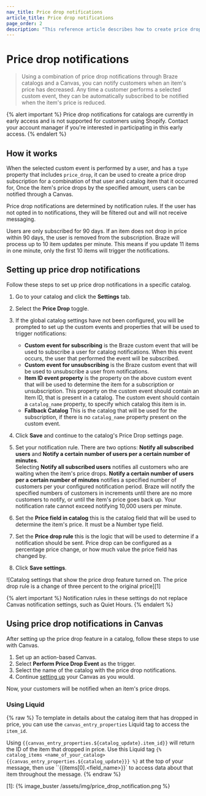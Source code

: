 ```yaml
---
nav_title: Price drop notifications
article_title: Price drop notifications
page_order: 2
description: "This reference article describes how to create price drop notifications in Braze catalogs."
---
```


# Price drop notifications

> Using a combination of price drop notifications through Braze catalogs and a Canvas, you can notify customers when an item's price has decreased. Any time a customer performs a selected custom event, they can be automatically subscribed to be notified when the item's price is reduced.

{% alert important %}
Price drop notifications for catalogs are currently in early access and is not supported for customers using Shopify. Contact your account manager if you're interested in participating in this early access.
{% endalert %}

## How it works

When the selected custom event is performed by a user, and has a `type` property that includes `price_drop`, it can be used to create a price drop subscription for a combination of that user and catalog item that it occurred for, Once the item's price drops by the specified amount, users can be notified through a Canvas.

Price drop notifications are determined by notification rules. If the user has not opted in to notifications, they will be filtered out and will not receive messaging.

Users are only subscribed for 90 days. If an item does not drop in price within 90 days, the user is removed from the subscription. Braze will process up to 10 item updates per minute. This means if you update 11 items in one minute, only the first 10 items will trigger the notifications.

## Setting up price drop notifications

Follow these steps to set up price drop notifications in a specific catalog.

1. Go to your catalog and click the **Settings** tab.
2. Select the **Price Drop** toggle.
3. If the global catalog settings have not been configured, you will be prompted to set up the custom events and properties that will be used to trigger notifications:
    <br>
    - **Custom event for subscribing** is the Braze custom event that will be used to subscribe a user for catalog notifications. When this event occurs, the user that performed the event will be subscribed.
    - **Custom event for unsubscribing** is the Braze custom event that will be used to unsubscribe a user from notifications.
    - **Item ID event property** is the property on the above custom event that will be used to determine the item for a subscription or unsubscription. This property on the custom event should contain an Item ID, that is present in a catalog. The custom event should contain a `catalog_name` property, to specify which catalog this item is in.
    - **Fallback Catalog** This is the catalog that will be used for the subscription, if there is no `catalog_name` property present on the custom event. 

4. Click **Save** and continue to the catalog's Price Drop settings page.
5. Set your notification rule. There are two options: **Notify all subscribed users** and **Notify a certain number of users per a certain number of minutes**. <br>Selecting **Notify all subscribed users** notifies all customers who are waiting when the item's price drops. **Notify a certain number of users per a certain number of minutes** notifies a specified number of customers per your configured notification period. Braze will notify the specified numbers of customers in increments until there are no more customers to notify, or until the item's price goes back up. Your notification rate cannot exceed notifying 10,000 users per minute.
6. Set the **Price field in catalog** this is the catalog field that will be used to determine the item's price. It must be a Number type field.
7. Set the **Price drop rule** this is the logic that will be used to determine if a notification should be sent. Price drop can be configured as a percentage price change, or how much value the price field has changed by.
8. Click **Save settings**.

![Catalog settings that show the price drop feature turned on. The price drop rule is a change of three percent to the original price][1]

{% alert important %}
Notification rules in these settings do not replace Canvas notification settings, such as Quiet Hours.
{% endalert %}

## Using price drop notifications in Canvas

After setting up the price drop feature in a catalog, follow these steps to use with Canvas.

1. Set up an action-based Canvas.
2. Select **Perform Price Drop Event** as the trigger.
3. Select the name of the catalog with the price drop notifications.
4. Continue [setting up]({{site.baseurl}}/user_guide/engagement_tools/canvas/create_a_canvas/create_a_canvas/) your Canvas as you would.

Now, your customers will be notified when an item's price drops.

### Using Liquid
{% raw %}
To template in details about the catalog item that has dropped in price, you can use the `canvas_entry_properties` Liquid tag to access the `item_id`. 

Using ``{{canvas_entry_properties.${catalog_update}.item_id}}`` will return the ID of the item that dropped in price.
Use this Liquid tag  ``{% catalog_items <name_of_your_catalog> {{canvas_entry_properties.${catalog_update}}} %}`` at the top of your message, then use ``{{items[0].<field_name>}}` to access data about that item throughout the message.
{% endraw %}

[1]: {% image_buster /assets/img/price_drop_notification.png %} 
